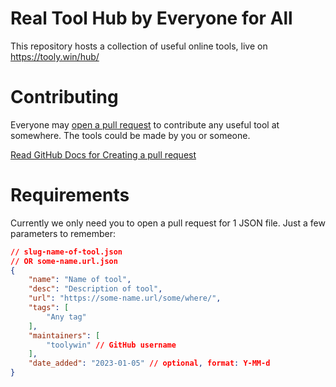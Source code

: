 # Real Tool Hub by Everyone for All
This repository hosts a collection of useful online tools, live on https://tooly.win/hub/

# Contributing
Everyone may [open a pull request](https://github.com/toolywin/external/compare) to contribute any useful tool at somewhere. The tools could be made by you or someone.

[Read GitHub Docs for Creating a pull request](https://docs.github.com/en/pull-requests/collaborating-with-pull-requests/proposing-changes-to-your-work-with-pull-requests/creating-a-pull-request)

# Requirements
Currently we only need you to open a pull request for 1 JSON file. Just a few parameters to remember:
```json
// slug-name-of-tool.json
// OR some-name.url.json
{
	"name": "Name of tool",
	"desc": "Description of tool",
	"url": "https://some-name.url/some/where/",
	"tags": [
		"Any tag"
	],
	"maintainers": [
		"toolywin" // GitHub username
	],
	"date_added": "2023-01-05" // optional, format: Y-MM-d
}
```
